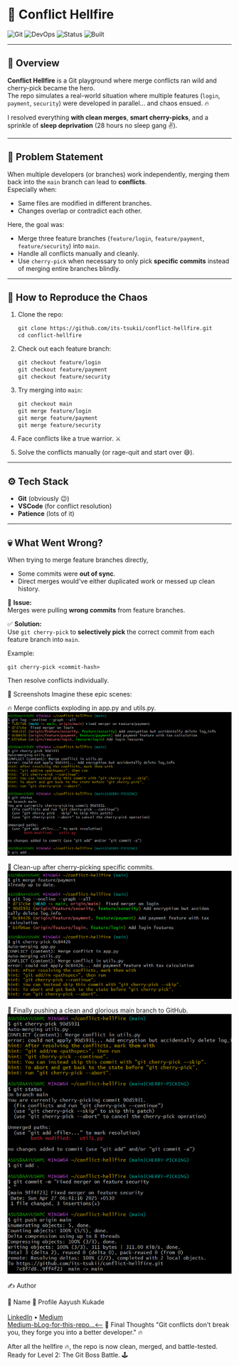 # 🧨 Conflict Hellfire

![Git](https://img.shields.io/badge/Git-Conflict%20Resolution-blue?style=flat-square)
![DevOps](https://img.shields.io/badge/DevOps-Git%20Boss%20Battle-success?style=flat-square)
![Status](https://img.shields.io/badge/Status-Completed-green?style=flat-square)
![Built](https://img.shields.io/badge/Built%20By-Aayush%20Kukade-blueviolet?style=flat-square)

---

## 🚀 Overview

**Conflict Hellfire** is a Git playground where merge conflicts ran wild and cherry-pick became the hero.  
The repo simulates a real-world situation where multiple features (`login`, `payment`, `security`) were developed in parallel... and chaos ensued. 🔥

I resolved everything **with clean merges**, **smart cherry-picks**, and a sprinkle of **sleep deprivation** (28 hours no sleep gang ✌️).

---

## 📜 Problem Statement

When multiple developers (or branches) work independently, merging them back into the `main` branch can lead to **conflicts**.  
Especially when:
- Same files are modified in different branches.
- Changes overlap or contradict each other.

Here, the goal was:
- Merge three feature branches (`feature/login`, `feature/payment`, `feature/security`) into `main`.
- Handle all conflicts manually and cleanly.
- Use `cherry-pick` when necessary to only pick **specific commits** instead of merging entire branches blindly.

---

## 🐛 How to Reproduce the Chaos

1. Clone the repo:
    ```
    git clone https://github.com/its-tsukii/conflict-hellfire.git
    cd conflict-hellfire
    ```

2. Check out each feature branch:
    ```
    git checkout feature/login
    git checkout feature/payment
    git checkout feature/security
    ```

3. Try merging into `main`:
    ```
    git checkout main
    git merge feature/login
    git merge feature/payment
    git merge feature/security
    ```

4. Face conflicts like a true warrior. ⚔️  
5. Solve the conflicts manually (or rage-quit and start over 😅).

---

## ⚙️ Tech Stack

- **Git** (obviously 😉)
- **VSCode** (for conflict resolution)
- **Patience** (lots of it)

---

## 💀 What Went Wrong?

When trying to merge feature branches directly,  
- Some commits were **out of sync**.
- Direct merges would've either duplicated work or messed up clean history.

🔴 **Issue:**  
Merges were pulling **wrong commits** from feature branches.  

✅ **Solution:**  
Use `git cherry-pick` to **selectively pick** the correct commit from each feature branch into `main`.

Example:
```
git cherry-pick <commit-hash>
```
Then resolve conflicts individually.

📸 Screenshots
Imagine these epic scenes:

🔥 Merge conflicts exploding in app.py and utils.py.
![merge](screenshots/merge.png)

🧹 Clean-up after cherry-picking specific commits.
![cherry](screenshots/cherry.png)

🎯 Finally pushing a clean and glorious main branch to GitHub.
![final](screenshots/final.png)

✍️ Author

👤 Name	🔗 Profile
Aayush Kukade	
<br>[LinkedIn](https://www.linkedin.com/in/aayushkukade/) • [Medium](https://medium.com/@sroy10012001)
<br>[Medium-bLog-for-this-repo...<--](https://medium.com/@sroy10012001/conflict-hellfire-my-git-merge-survival-story-level-1-6b2908e36e8f)
🎯 Final Thoughts
"Git conflicts don't break you,
they forge you into a better developer." 🔥

After all the hellfire 🔥,
the repo is now clean, merged, and battle-tested.
Ready for Level 2: The Git Boss Battle. 🕹️

